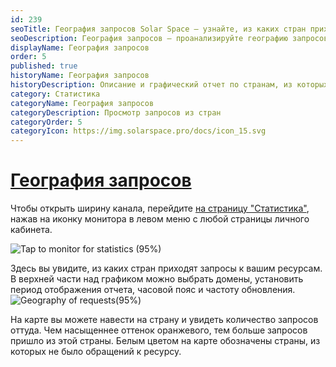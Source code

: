 ```yaml
---
id: 239
seoTitle: География запросов Solar Space — узнайте, из каких стран приходят посетители на ваш сайт
seoDescription: География запросов — проанализируйте географию запросов на вашей веб-странице. Наведите на страну на карте и узнайте количество запросов, из какой страны идет трафик на ваш сайт
displayName: География запросов
order: 5
published: true
historyName: География запросов
historyDescription: Описание и графический отчет по странам, из которых поступает трафик на сайт
category: Статистика
categoryName: География запросов
categoryDescription: Просмотр запросов из стран
categoryOrder: 5
categoryIcon: https://img.solarspace.pro/docs/icon_15.svg
---
```


# [География запросов](geography-of-requests)

Чтобы открыть ширину канала, перейдите [на страницу "Статистика"]([235]), нажав на иконку монитора в левом меню с любой страницы личного кабинета.

![Tap to monitor for statistics (95%)](https://img.solarspace.pro/docs/tap-to-monitor-for-statistics.jpg "Переход на страницу Статистика")

Здесь вы увидите, из каких стран приходят запросы к вашим ресурсам. В верхней части над графиком можно выбрать домены, установить период отображения отчета, часовой пояс и частоту обновления.
![Geography of requests(95%)](https://img.solarspace.pro/docs/statistics-geography.jpg "География запросов")

На карте вы можете навести на страну и увидеть количество запросов оттуда. Чем насыщеннее оттенок оранжевого, тем больше запросов пришло из этой страны. Белым цветом на карте обозначены страны, из которых не было обращений к ресурсу.